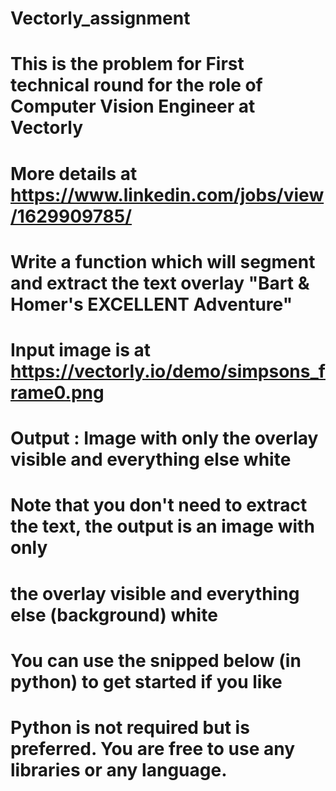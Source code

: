 # Vectorly_assignment


# This is the problem for First technical round for the role of Computer Vision Engineer at Vectorly
# More details at https://www.linkedin.com/jobs/view/1629909785/
#
# Write a function which will segment and extract the text overlay "Bart & Homer's EXCELLENT Adventure" 
# Input image is at https://vectorly.io/demo/simpsons_frame0.png
# Output : Image with only the overlay visible and everything else white
# 
# Note that you don't need to extract the text, the output is an image with only 
# the overlay visible and everything else (background) white
#
# You can use the snipped below (in python) to get started if you like 
# Python is not required but is preferred. You are free to use any libraries or any language.
